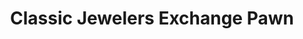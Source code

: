 ---
title: "Classic Jewelers Exchange Pawn"
url: /murray/classic-jewelers-exchange-pawn/
shop: pawnbroker
---